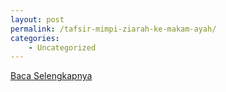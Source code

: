 ```yaml
---
layout: post
permalink: /tafsir-mimpi-ziarah-ke-makam-ayah/
categories:
    - Uncategorized
---
```


[Baca Selengkapnya](/05)